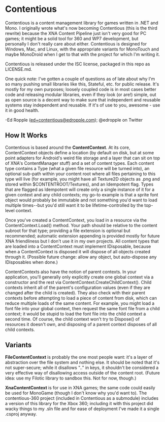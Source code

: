 # Contentious #

Contentious is a content management library for games written in .NET and Mono.
I originally wrote what's now becoming Contentious (this is the third rewrite)
because the XNA Content Pipeline just isn't very good for PC games; it might be
a solid tool for 360 and WP7 development, but personally I don't really care
about either. Contentious is designed for Windows, Mac, and Linux, with the
appropriate variants for MonoTouch and maybe MonoDroid when I get to that with
the project for which I'm writing it.

Contentious is released under the ISC license, packaged in this repo as
LICENSE.md.


One quick note: I've gotten a couple of questions as of late about why I'm so
many pushing small libraries like this, Stateful, etc. for public release. It's
mostly for my own purposes; loosely coupled code is in most cases better code
and releasing modular libraries, even if they look (or are!) simple, out as
open source is a decent way to make sure that independent and reusable systems
stay independent and reusable. If it's of use to you, awesome - use it in good
health.

-Ed Ropple (ed+contentious@edropple.com); @edropple on Twitter

## How It Works ##
Contentious is based around the **ContentContext**. At its core, ContentContext
objects define a location (by default on disk, but at some point adapters for
Android's weird file storage and a layer that can sit on top of XNA's
ContentManager stuff) and a set of content types. Each content type contains a
Type (what a given file resource will be turned into), an optional sub-path
within your content root where all files pertaining to this type will live (for
example, you might have all Texture2D objects as .png and stored within
$CONTENTROOT/Textures), and an Idempotent flag. Types that are flagged as
Idempotent will create only a single instance of it for a given context and any
child contexts; my go-to example is that a sprite font object would probably be
immutable and not something you'd want to load multiple times--but you'd still
want it to be lifetime-controlled by the top-level context.

Once you've created a ContentContext, you load in a resource via the
ContentContext.Load<T>() method. Your path should be relative to the content
subroot for that type; providing a file extension is optional but recommended;
automatic extension appending is provided mostly for future XNA friendliness
but I don't use it in my own projects. All content types that are loaded into
a ContentContext must implement IDisposable, because when a ContentContext is
disposed it will dispose of all objects created through it. (Possible future
change: allow any object, but auto-dispose any IDisposables when done.)

ContentContexts also have the notion of parent contexts. In your application,
you'll generally only explicitly create one global context via a constructor
and the rest via ContentContext.CreateChildContext(). Child contexts inherit
all of the parent's configuration values (even if they are changed after the
child is created). They also check with their parent contexts before attempting
to load a piece of content from disk, which can reduce multiple loads of the
same content. For example, you might load a font file into your global context,
then request the same font file from a child context; it would be stupid to
load the font file into the child context a second time. Of course, the child
context won't try to Dispose() of resources it doesn't own, and disposing of a
parent context disposes of all child contexts.

## Variants ##
**FileContentContext** is probably the one most people want: it's a layer of
abstraction over the file system and nothing else. It should be noted that
it's not super-secure; while it disallows ".." in keys, it shouldn't be
considered a very effective way of disallowing access outside of the content
root. (Future idea: use my Filotic library to sandbox this. Not for now,
though.)

**XnaContentContext** is for use in XNA games; the same code could easily be
used for MonoGame (though I don't know why you'd want to). The contentious-360
project (included in Contentious as a submodule) includes a version of this
library for the Xbox 360; including it with this project did wacky things to my
.sln file and for ease of deployment I've made it a single .csproj anyway.
